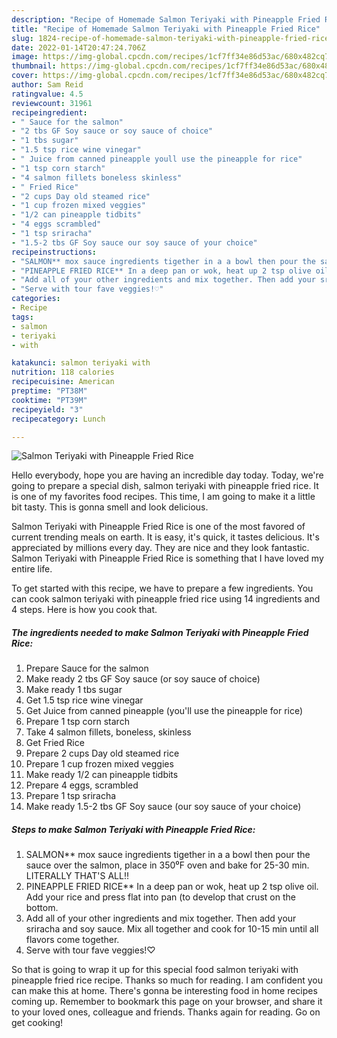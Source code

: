 ```yaml
---
description: "Recipe of Homemade Salmon Teriyaki with Pineapple Fried Rice"
title: "Recipe of Homemade Salmon Teriyaki with Pineapple Fried Rice"
slug: 1824-recipe-of-homemade-salmon-teriyaki-with-pineapple-fried-rice
date: 2022-01-14T20:47:24.706Z
image: https://img-global.cpcdn.com/recipes/1cf7ff34e86d53ac/680x482cq70/salmon-teriyaki-with-pineapple-fried-rice-recipe-main-photo.jpg
thumbnail: https://img-global.cpcdn.com/recipes/1cf7ff34e86d53ac/680x482cq70/salmon-teriyaki-with-pineapple-fried-rice-recipe-main-photo.jpg
cover: https://img-global.cpcdn.com/recipes/1cf7ff34e86d53ac/680x482cq70/salmon-teriyaki-with-pineapple-fried-rice-recipe-main-photo.jpg
author: Sam Reid
ratingvalue: 4.5
reviewcount: 31961
recipeingredient:
- " Sauce for the salmon"
- "2 tbs GF Soy sauce or soy sauce of choice"
- "1 tbs sugar"
- "1.5 tsp rice wine vinegar"
- " Juice from canned pineapple youll use the pineapple for rice"
- "1 tsp corn starch"
- "4 salmon fillets boneless skinless"
- " Fried Rice"
- "2 cups Day old steamed rice"
- "1 cup frozen mixed veggies"
- "1/2 can pineapple tidbits"
- "4 eggs scrambled"
- "1 tsp sriracha"
- "1.5-2 tbs GF Soy sauce our soy sauce of your choice"
recipeinstructions:
- "SALMON** mox sauce ingredients tigether in a a bowl then pour the sauce over the salmon, place in 350⁰F oven and bake for 25-30 min. LITERALLY THAT&#39;S ALL!!"
- "PINEAPPLE FRIED RICE** In a deep pan or wok, heat up 2 tsp olive oil. Add your rice and press flat into pan (to develop that crust on the bottom."
- "Add all of your other ingredients and mix together. Then add your sriracha and soy sauce. Mix all together and cook for 10-15 min until all flavors come together."
- "Serve with tour fave veggies!♡"
categories:
- Recipe
tags:
- salmon
- teriyaki
- with

katakunci: salmon teriyaki with 
nutrition: 118 calories
recipecuisine: American
preptime: "PT38M"
cooktime: "PT39M"
recipeyield: "3"
recipecategory: Lunch

---
```



![Salmon Teriyaki with Pineapple Fried Rice](https://img-global.cpcdn.com/recipes/1cf7ff34e86d53ac/680x482cq70/salmon-teriyaki-with-pineapple-fried-rice-recipe-main-photo.jpg)

Hello everybody, hope you are having an incredible day today. Today, we're going to prepare a special dish, salmon teriyaki with pineapple fried rice. It is one of my favorites food recipes. This time, I am going to make it a little bit tasty. This is gonna smell and look delicious.



Salmon Teriyaki with Pineapple Fried Rice is one of the most favored of current trending meals on earth. It is easy, it's quick, it tastes delicious. It's appreciated by millions every day. They are nice and they look fantastic. Salmon Teriyaki with Pineapple Fried Rice is something that I have loved my entire life.


To get started with this recipe, we have to prepare a few ingredients. You can cook salmon teriyaki with pineapple fried rice using 14 ingredients and 4 steps. Here is how you cook that.

<!--inarticleads1-->

##### The ingredients needed to make Salmon Teriyaki with Pineapple Fried Rice:

1. Prepare  Sauce for the salmon
1. Make ready 2 tbs GF Soy sauce (or soy sauce of choice)
1. Make ready 1 tbs sugar
1. Get 1.5 tsp rice wine vinegar
1. Get  Juice from canned pineapple (you&#39;ll use the pineapple for rice)
1. Prepare 1 tsp corn starch
1. Take 4 salmon fillets, boneless, skinless
1. Get  Fried Rice
1. Prepare 2 cups Day old steamed rice
1. Prepare 1 cup frozen mixed veggies
1. Make ready 1/2 can pineapple tidbits
1. Prepare 4 eggs, scrambled
1. Prepare 1 tsp sriracha
1. Make ready 1.5-2 tbs GF Soy sauce (our soy sauce of your choice)




<!--inarticleads2-->

##### Steps to make Salmon Teriyaki with Pineapple Fried Rice:

1. SALMON** mox sauce ingredients tigether in a a bowl then pour the sauce over the salmon, place in 350⁰F oven and bake for 25-30 min. LITERALLY THAT&#39;S ALL!!
1. PINEAPPLE FRIED RICE** In a deep pan or wok, heat up 2 tsp olive oil. Add your rice and press flat into pan (to develop that crust on the bottom.
1. Add all of your other ingredients and mix together. Then add your sriracha and soy sauce. Mix all together and cook for 10-15 min until all flavors come together.
1. Serve with tour fave veggies!♡




So that is going to wrap it up for this special food salmon teriyaki with pineapple fried rice recipe. Thanks so much for reading. I am confident you can make this at home. There's gonna be interesting food in home recipes coming up. Remember to bookmark this page on your browser, and share it to your loved ones, colleague and friends. Thanks again for reading. Go on get cooking!
